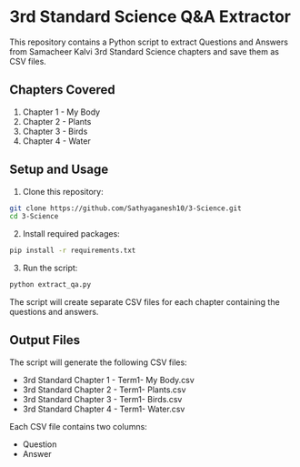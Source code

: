 # 3rd Standard Science Q&A Extractor

This repository contains a Python script to extract Questions and Answers from Samacheer Kalvi 3rd Standard Science chapters and save them as CSV files.

## Chapters Covered

1. Chapter 1 - My Body
2. Chapter 2 - Plants
3. Chapter 3 - Birds
4. Chapter 4 - Water

## Setup and Usage

1. Clone this repository:
```bash
git clone https://github.com/Sathyaganesh10/3-Science.git
cd 3-Science
```

2. Install required packages:
```bash
pip install -r requirements.txt
```

3. Run the script:
```bash
python extract_qa.py
```

The script will create separate CSV files for each chapter containing the questions and answers.

## Output Files

The script will generate the following CSV files:
- 3rd Standard Chapter 1 - Term1- My Body.csv
- 3rd Standard Chapter 2 - Term1- Plants.csv
- 3rd Standard Chapter 3 - Term1- Birds.csv
- 3rd Standard Chapter 4 - Term1- Water.csv

Each CSV file contains two columns:
- Question
- Answer